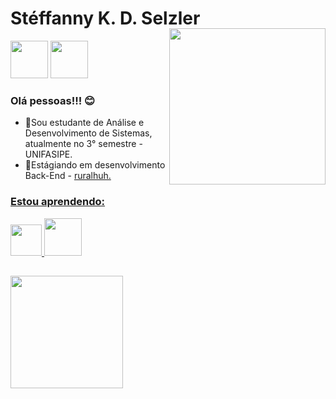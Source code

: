 

<div dsplay="inline-block">
 
 <h1 align="left">Stéffanny K. D. Selzler</h1>
 <a href="https://www.instagram.com/steffanny_s_/" target="_blank"><img src="https://media.discordapp.net/attachments/989190013826773002/989221690703745104/bubbles-1985148_1920-removebg-preview_2.png" width="60" height="60" target="_blank"></a> <img width="250px" style="margin-top:-20px" align="right" src="https://media.discordapp.net/attachments/989190013826773002/989244639179603998/ezgif.com-gif-maker.gif">
<a href="https://www.linkedin.com/in/steffanny-selzler-4299a2208/" target="_blank"><img src="https://media.discordapp.net/attachments/989190013826773002/989190633208053820/bubbles-2084109_1920-removebg-preview_1.png" width="60" height="60" target="_blank"></a>

### Olá pessoas!!! 😊

- 📔Sou estudante de Análise e Desenvolvimento de Sistemas, atualmente no 3° semestre - UNIFASIPE.
- 👩Estágiando em desenvolvimento Back-End - <a href="https://www.brst.com.br/" target="_blank">ruralhuh.  


### Estou aprendendo:

<img src="https://cdn-icons-png.flaticon.com/512/5968/5968252.png" width="50" height="50"/> <img src="https://cdn.jsdelivr.net/gh/devicons/devicon/icons/java/java-original.svg" width="60" height="60"/> 
 
##
<p align="rigth">
<a href="https://github.com/karielly16">
  <img height="180em" src="https://github-readme-stats-eight-theta.vercel.app/api/top-langs/?username=karielly16&layout=compact&langs_count=8&theme=radical"/>
</a>
</p>
